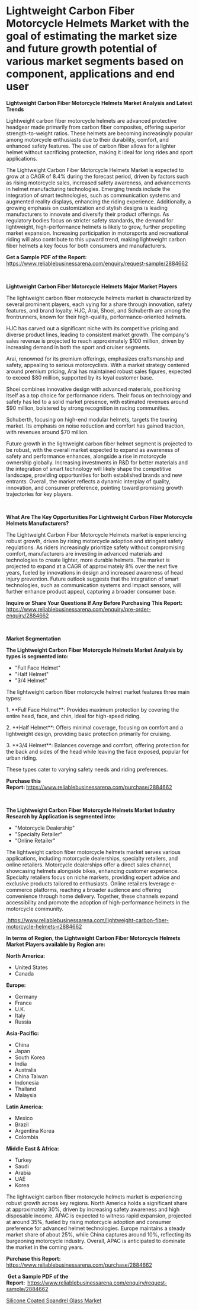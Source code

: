 <p><h1>Lightweight Carbon Fiber Motorcycle Helmets Market with the goal of estimating the market size and future growth potential of various market segments based on component, applications and end user</h1></p><p><strong>Lightweight Carbon Fiber Motorcycle Helmets Market Analysis and Latest Trends</strong></p>
<p><p>Lightweight carbon fiber motorcycle helmets are advanced protective headgear made primarily from carbon fiber composites, offering superior strength-to-weight ratios. These helmets are becoming increasingly popular among motorcycle enthusiasts due to their durability, comfort, and enhanced safety features. The use of carbon fiber allows for a lighter helmet without sacrificing protection, making it ideal for long rides and sport applications.</p><p>The Lightweight Carbon Fiber Motorcycle Helmets Market is expected to grow at a CAGR of 8.4% during the forecast period, driven by factors such as rising motorcycle sales, increased safety awareness, and advancements in helmet manufacturing technologies. Emerging trends include the integration of smart technologies, such as communication systems and augmented reality displays, enhancing the riding experience. Additionally, a growing emphasis on customization and stylish designs is leading manufacturers to innovate and diversify their product offerings. As regulatory bodies focus on stricter safety standards, the demand for lightweight, high-performance helmets is likely to grow, further propelling market expansion. Increasing participation in motorsports and recreational riding will also contribute to this upward trend, making lightweight carbon fiber helmets a key focus for both consumers and manufacturers.</p></p>
<p><strong>Get a Sample PDF of the Report:&nbsp;</strong> <a href="https://www.reliablebusinessarena.com/enquiry/request-sample/2884662?utm_campaign=2217&utm_medium=2&utm_source=Github&utm_content=ia&utm_term=13032025&utm_id=lightweight-carbon-fiber-motorcycle-helmets">https://www.reliablebusinessarena.com/enquiry/request-sample/2884662</a></p>
<p>&nbsp;</p>
<p><strong>Lightweight Carbon Fiber Motorcycle Helmets Major Market Players</strong></p>
<p><p>The lightweight carbon fiber motorcycle helmets market is characterized by several prominent players, each vying for a share through innovation, safety features, and brand loyalty. HJC, Arai, Shoei, and Schuberth are among the frontrunners, known for their high-quality, performance-oriented helmets.</p><p>HJC has carved out a significant niche with its competitive pricing and diverse product lines, leading to consistent market growth. The company's sales revenue is projected to reach approximately $100 million, driven by increasing demand in both the sport and cruiser segments.</p><p>Arai, renowned for its premium offerings, emphasizes craftsmanship and safety, appealing to serious motorcyclists. With a market strategy centered around premium pricing, Arai has maintained robust sales figures, expected to exceed $80 million, supported by its loyal customer base.</p><p>Shoei combines innovative design with advanced materials, positioning itself as a top choice for performance riders. Their focus on technology and safety has led to a solid market presence, with estimated revenues around $90 million, bolstered by strong recognition in racing communities.</p><p>Schuberth, focusing on high-end modular helmets, targets the touring market. Its emphasis on noise reduction and comfort has gained traction, with revenues around $70 million. </p><p>Future growth in the lightweight carbon fiber helmet segment is projected to be robust, with the overall market expected to expand as awareness of safety and performance enhances, alongside a rise in motorcycle ownership globally. Increasing investments in R&D for better materials and the integration of smart technology will likely shape the competitive landscape, providing opportunities for both established brands and new entrants. Overall, the market reflects a dynamic interplay of quality, innovation, and consumer preference, pointing toward promising growth trajectories for key players.</p></p>
<p>&nbsp;</p>
<p><strong>What Are The Key Opportunities For Lightweight Carbon Fiber Motorcycle Helmets Manufacturers?</strong></p>
<p><p>The Lightweight Carbon Fiber Motorcycle Helmets market is experiencing robust growth, driven by rising motorcycle adoption and stringent safety regulations. As riders increasingly prioritize safety without compromising comfort, manufacturers are investing in advanced materials and technologies to create lighter, more durable helmets. The market is projected to expand at a CAGR of approximately 8% over the next five years, fueled by innovations in design and increased awareness of head injury prevention. Future outlook suggests that the integration of smart technologies, such as communication systems and impact sensors, will further enhance product appeal, capturing a broader consumer base.</p></p>
<p><strong>Inquire or Share Your Questions If Any Before Purchasing This Report:</strong> <a href="https://www.reliablebusinessarena.com/enquiry/pre-order-enquiry/2884662?utm_campaign=2217&utm_medium=2&utm_source=Github&utm_content=ia&utm_term=13032025&utm_id=lightweight-carbon-fiber-motorcycle-helmets">https://www.reliablebusinessarena.com/enquiry/pre-order-enquiry/2884662</a></p>
<p>&nbsp;</p>
<p><strong>Market Segmentation</strong></p>
<p><strong>The Lightweight Carbon Fiber Motorcycle Helmets Market Analysis by types is segmented into:</strong></p>
<p><ul><li>"Full Face Helmet"</li><li>"Half Helmet"</li><li>"3/4 Helmet"</li></ul></p>
<p><p>The lightweight carbon fiber motorcycle helmet market features three main types: </p><p>1. **Full Face Helmet**: Provides maximum protection by covering the entire head, face, and chin, ideal for high-speed riding.</p><p>  </p><p>2. **Half Helmet**: Offers minimal coverage, focusing on comfort and a lightweight design, providing basic protection primarily for cruising.</p><p>3. **3/4 Helmet**: Balances coverage and comfort, offering protection for the back and sides of the head while leaving the face exposed, popular for urban riding.</p><p>These types cater to varying safety needs and riding preferences.</p></p>
<p><strong>Purchase this Report:&nbsp;</strong><a href="https://www.reliablebusinessarena.com/purchase/2884662?utm_campaign=2217&utm_medium=2&utm_source=Github&utm_content=ia&utm_term=13032025&utm_id=lightweight-carbon-fiber-motorcycle-helmets">https://www.reliablebusinessarena.com/purchase/2884662</a></p>
<p>&nbsp;</p>
<p><strong>The Lightweight Carbon Fiber Motorcycle Helmets Market Industry Research by Application is segmented into:</strong></p>
<p><ul><li>"Motorcycle Dealership"</li><li>"Specialty Retailer"</li><li>"Online Retailer"</li></ul></p>
<p><p>The lightweight carbon fiber motorcycle helmets market serves various applications, including motorcycle dealerships, specialty retailers, and online retailers. Motorcycle dealerships offer a direct sales channel, showcasing helmets alongside bikes, enhancing customer experience. Specialty retailers focus on niche markets, providing expert advice and exclusive products tailored to enthusiasts. Online retailers leverage e-commerce platforms, reaching a broader audience and offering convenience through home delivery. Together, these channels expand accessibility and promote the adoption of high-performance helmets in the motorcycle community.</p></p>
<p><a href="https://www.reliablebusinessarena.com/lightweight-carbon-fiber-motorcycle-helmets-r2884662?utm_campaign=2217&utm_medium=2&utm_source=Github&utm_content=ia&utm_term=13032025&utm_id=lightweight-carbon-fiber-motorcycle-helmets">&nbsp;https://www.reliablebusinessarena.com/lightweight-carbon-fiber-motorcycle-helmets-r2884662</a></p>
<p><strong>In terms of Region, the Lightweight Carbon Fiber Motorcycle Helmets Market Players available by Region are:</strong></p>
<p>
    <p> <strong> North America: </strong>
        <ul>
            <li>United States</li>
            <li>Canada</li>
        </ul>
        </p> 
    <p> <strong> Europe: </strong>
        <ul>
            <li>Germany</li>
            <li>France</li>
            <li>U.K.</li>
            <li>Italy</li>
            <li>Russia</li>
        </ul>
        </p> 
    <p> <strong> Asia-Pacific: </strong>
        <ul>
            <li>China</li>
            <li>Japan</li>
            <li>South Korea</li>
            <li>India</li>
            <li>Australia</li>
            <li>China Taiwan</li>
            <li>Indonesia</li>
            <li>Thailand</li>
            <li>Malaysia</li>
        </ul>
        </p> 
    <p> <strong> Latin America: </strong>
        <ul>
            <li>Mexico</li>
            <li>Brazil</li>
            <li>Argentina Korea</li>
            <li>Colombia</li>
        </ul>
        </p> 
    <p> <strong> Middle East & Africa: </strong>
        <ul>
            <li>Turkey</li>
            <li>Saudi</li>
            <li>Arabia</li>
            <li>UAE</li>
            <li>Korea</li>
        </ul>
    </p>
    </p>
<p><p>The lightweight carbon fiber motorcycle helmets market is experiencing robust growth across key regions. North America holds a significant share at approximately 30%, driven by increasing safety awareness and high disposable income. APAC is expected to witness rapid expansion, projected at around 35%, fueled by rising motorcycle adoption and consumer preference for advanced helmet technologies. Europe maintains a steady market share of about 25%, while China captures around 10%, reflecting its burgeoning motorcycle industry. Overall, APAC is anticipated to dominate the market in the coming years.</p></p>
<p><strong>Purchase this Report: </strong><a href="https://www.reliablebusinessarena.com/purchase/2884662?utm_campaign=2217&utm_medium=2&utm_source=Github&utm_content=ia&utm_term=13032025&utm_id=lightweight-carbon-fiber-motorcycle-helmets">https://www.reliablebusinessarena.com/purchase/2884662</a></p>
<p>&nbsp;<strong>Get a Sample PDF of the Report:&nbsp;&nbsp;</strong><a href="https://www.reliablebusinessarena.com/enquiry/request-sample/2884662?utm_campaign=2217&utm_medium=2&utm_source=Github&utm_content=ia&utm_term=13032025&utm_id=lightweight-carbon-fiber-motorcycle-helmets">https://www.reliablebusinessarena.com/enquiry/request-sample/2884662</a></p>
<p><strong></strong></p>
<p><p><a href="https://github.com/gukenneth26571/Market-Research-Report-List-1/blob/main/silicone-coated-spandrel-glass-market.md?utm_campaign=2217&utm_medium=2&utm_source=Github&utm_content=ia&utm_term=13032025&utm_id=lightweight-carbon-fiber-motorcycle-helmets">Silicone Coated Spandrel Glass Market</a></p></p>